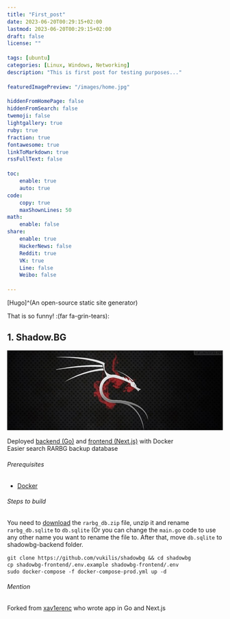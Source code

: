 ```yaml
---
title: "First_post"
date: 2023-06-20T00:29:15+02:00
lastmod: 2023-06-20T00:29:15+02:00
draft: false
license: ""

tags: [ubuntu]
categories: [Linux, Windows, Networking]
description: "This is first post for testing purposes..."

featuredImagePreview: "/images/home.jpg"

hiddenFromHomePage: false
hiddenFromSearch: false
twemoji: false
lightgallery: true
ruby: true
fraction: true
fontawesome: true
linkToMarkdown: true
rssFullText: false

toc:
    enable: true
    auto: true
code:
    copy: true
    maxShownLines: 50
math:
    enable: false
share:
    enable: true
    HackerNews: false
    Reddit: true
    VK: true
    Line: false
    Weibo: false

---
```

<!--more-->

[Hugo]^(An open-source static site generator)

That is so funny! :(far fa-grin-tears):

## 1. Shadow.BG
<!-- ![Screenshot](https://i.imgur.com/FAC6GCC.png) -->

![Screenshot](/images/home.jpg)

Deployed [backend (Go)](https://github.com/vukilis/shadowbg-backend/tree/79ceaa36b6e2d467096a517f37763a003b988292) and [frontend (Next.js)](https://github.com/vukilis/shadowbg-frontend/tree/75e62fd98c505adfc0286de03e944481b43859c7) with Docker  
Easier search RARBG backup database

###### Prerequisites
- [Docker](https://docs.docker.com/desktop/)

###### Steps to build
You need to [download]() the `rarbg_db.zip` file, unzip it and rename `rarbg_db.sqlite` to `db.sqlite` (Or you can change the `main.go` code to use any other name you want to rename the file to. After that, move `db.sqlite` to shadowbg-backend folder.

````shell
git clone https://github.com/vukilis/shadowbg && cd shadowbg
cp shadowbg-frontend/.env.example shadowbg-frontend/.env
sudo docker-compose -f docker-compose-prod.yml up -d
````
###### Mention
Forked from [xav1erenc](https://github.com/xav1erenc) who wrote app in Go and Next.js
